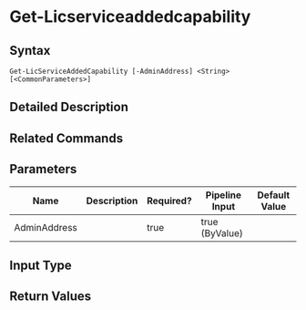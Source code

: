 ﻿
# Get-Licserviceaddedcapability

## Syntax
```
Get-LicServiceAddedCapability [-AdminAddress] <String> [<CommonParameters>]
```
## Detailed Description



## Related Commands

## Parameters
| Name   | Description | Required? | Pipeline Input | Default Value |
| --- | --- | --- | --- | --- |
| AdminAddress |  | true | true (ByValue) |  |

## Input Type

### 

## Return Values

### 

